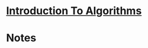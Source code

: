 # [Introduction To Algorithms](https://ocw.mit.edu/courses/electrical-engineering-and-computer-science/6-006-introduction-to-algorithms-spring-2020/index.htm)



# Notes
